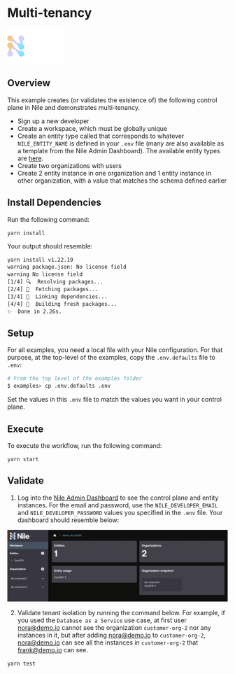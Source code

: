 # Multi-tenancy

![image](../images/Nile-text-logo.png)

## Overview

This example creates (or validates the existence of) the following control plane in Nile and demonstrates multi-tenancy.

- Sign up a new developer
- Create a workspace, which must be globally unique
- Create an entity type called that corresponds to whatever `NILE_ENTITY_NAME` is defined in your `.env` file (many are also available as a template from the Nile Admin Dashboard).  The available entity types are [here](../usecases/).
- Create two organizations with users
- Create 2 entity instance in one organization and 1 entity instance in other organization, with a value that matches the schema defined earlier

## Install Dependencies

Run the following command:

```
yarn install
```

Your output should resemble:

```bash
yarn install v1.22.19
warning package.json: No license field
warning No license field
[1/4] 🔍  Resolving packages...
[2/4] 🚚  Fetching packages...
[3/4] 🔗  Linking dependencies...
[4/4] 🔨  Building fresh packages...
✨  Done in 2.26s.
```

## Setup

For all examples, you need a local file with your Nile configuration.
For that purpose, at the top-level of the examples, copy the `.env.defaults` file to `.env`:

```bash
# From the top level of the examples folder
$ examples> cp .env.defaults .env
```

Set the values in this `.env` file to match the values you want in your control plane.


## Execute

To execute the workflow, run the following command:

```
yarn start
```

## Validate

1. Log into the [Nile Admin Dashboard](https://nad.thenile.dev/) to see the control plane and entity instances.  For the email and password, use the `NILE_DEVELOPER_EMAIL` and `NILE_DEVELOPER_PASSWORD` values you specified in the `.env` file.  Your dashboard should resemble below:

![image](images/nad.png)

2. Validate tenant isolation by running the command below. For example, if you used the `Database as a Service` use case, at first user nora@demo.io cannot see the organization `customer-org-2` nor any instances in it, but after adding nora@demo.io to `customer-org-2`, nora@demo.io can see all the instances in `customer-org-2` that frank@demo.io can see.

```
yarn test
```
